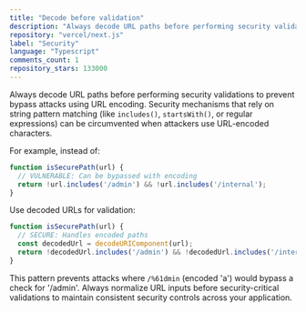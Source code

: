 ```yaml
---
title: "Decode before validation"
description: "Always decode URL paths before performing security validations to prevent bypass attacks using URL encoding. Security mechanisms that rely on string pattern matching can be circumvented when attackers use URL-encoded characters."
repository: "vercel/next.js"
label: "Security"
language: "Typescript"
comments_count: 1
repository_stars: 133000
---
```


Always decode URL paths before performing security validations to prevent bypass attacks using URL encoding. Security mechanisms that rely on string pattern matching (like `includes()`, `startsWith()`, or regular expressions) can be circumvented when attackers use URL-encoded characters.

For example, instead of:
```javascript
function isSecurePath(url) {
  // VULNERABLE: Can be bypassed with encoding
  return !url.includes('/admin') && !url.includes('/internal');
}
```

Use decoded URLs for validation:
```javascript
function isSecurePath(url) {
  // SECURE: Handles encoded paths
  const decodedUrl = decodeURIComponent(url);
  return !decodedUrl.includes('/admin') && !decodedUrl.includes('/internal');
}
```

This pattern prevents attacks where `/%61dmin` (encoded 'a') would bypass a check for '/admin'. Always normalize URL inputs before security-critical validations to maintain consistent security controls across your application.